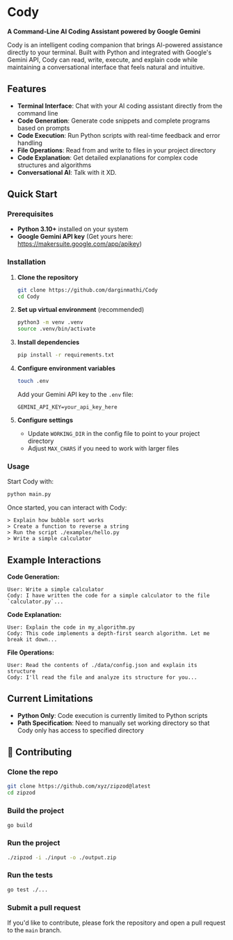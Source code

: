 # Cody

**A Command-Line AI Coding Assistant powered by Google Gemini**

Cody is an intelligent coding companion that brings AI-powered assistance directly to your terminal. Built with Python and integrated with Google's Gemini API, Cody can read, write, execute, and explain code while maintaining a conversational interface that feels natural and intuitive.

## Features

- **Terminal Interface**: Chat with your AI coding assistant directly from the command line
- **Code Generation**: Generate code snippets and complete programs based on prompts
- **Code Execution**: Run Python scripts with real-time feedback and error handling
- **File Operations**: Read from and write to files in your project directory
- **Code Explanation**: Get detailed explanations for complex code structures and algorithms
- **Conversational AI**: Talk with it XD.

## Quick Start

### Prerequisites

- **Python 3.10+** installed on your system
- **Google Gemini API key** (Get yours here: https://makersuite.google.com/app/apikey)

### Installation

1. **Clone the repository**
   ```bash
   git clone https://github.com/darginmathi/Cody
   cd Cody
   ```

2. **Set up virtual environment** (recommended)
   ```bash
   python3 -m venv .venv
   source .venv/bin/activate
   ```

3. **Install dependencies**
   ```bash
   pip install -r requirements.txt
   ```

4. **Configure environment variables**
   ```bash
   touch .env
   ```
   Add your Gemini API key to the `.env` file:
   ```
   GEMINI_API_KEY=your_api_key_here
   ```

5. **Configure settings**
   - Update `WORKING_DIR` in the config file to point to your project directory
   - Adjust `MAX_CHARS` if you need to work with larger files

### Usage

Start Cody with:
```bash
python main.py
```

Once started, you can interact with Cody:

```
> Explain how bubble sort works
> Create a function to reverse a string
> Run the script ./examples/hello.py
> Write a simple calculator
```

## Example Interactions

**Code Generation:**
```
User: Write a simple calculator
Cody: I have written the code for a simple calculator to the file `calculator.py`...
```

**Code Explanation:**
```
User: Explain the code in my_algorithm.py
Cody: This code implements a depth-first search algorithm. Let me break it down...
```

**File Operations:**
```
User: Read the contents of ./data/config.json and explain its structure
Cody: I'll read the file and analyze its structure for you...
```

## Current Limitations

- **Python Only**: Code execution is currently limited to Python scripts
- **Path Specification**: Need to manually set working directory so that Cody only has access to specified directory

## 🤝 Contributing

### Clone the repo

```bash
git clone https://github.com/xyz/zipzod@latest
cd zipzod
```

### Build the project

```bash
go build
```

### Run the project

```bash
./zipzod -i ./input -o ./output.zip
```

### Run the tests

```bash
go test ./...
```

### Submit a pull request

If you'd like to contribute, please fork the repository and open a pull request to the `main` branch.
